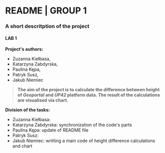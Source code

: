 # README | GROUP 1
### A short descritption of the project
#### LAB 1

**Project's authors:**
- Zuzanna Kiełbasa,
- Katarzyna Zabdyrska,
- Paulina Kępa,
- Patryk Susz,
- Jakub Niemiec


>**The aim of the project is to calculate the difference between height of _Geoportal_ and _UP42_ platform data. The result of the calculations are visualised via chart.**


**Division of the tasks:**
- Zuzanna Kiełbasa:
- Katarzyna Zabdyrska: synchronization of the code's parts
- Paulina Kępa: update of README file
- Patryk Susz: 
- Jakub Niemiec: writting a main code of height difference calculations and chart
    
